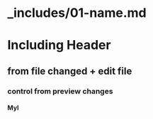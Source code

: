# _includes/01-name.md

  # Including Header
  ## from file changed + edit file
  ### control from preview changes
  #### Myl
    
